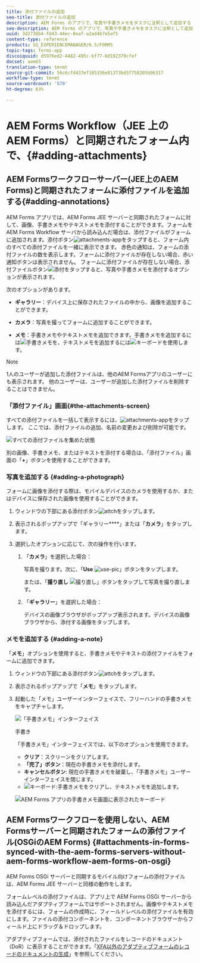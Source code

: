 ```yaml
---
title: 添付ファイルの追加
seo-title: 添付ファイルの追加
description: AEM Forms のアプリで、写真や手書きメモをタスクに注釈として追加する
seo-description: AEM Forms のアプリで、写真や手書きメモをタスクに注釈として追加する
uuid: 3d2738b4-fd43-44ec-8eaf-a2ad4b7e5af5
content-type: reference
products: SG_EXPERIENCEMANAGER/6.5/FORMS
topic-tags: forms-app
discoiquuid: d5976ed2-4482-495c-bf77-6d192379cfef
docset: aem65
translation-type: tm+mt
source-git-commit: 56c6cfd437ef185336e81373bd5f758205b96317
workflow-type: tm+mt
source-wordcount: '579'
ht-degree: 63%

---
```



# AEM Forms Workflow（JEE 上の AEM Forms）と同期されたフォーム内で、{#adding-attachments}

## AEM Formsワークフローサーバー(JEE上のAEM Forms)と同期されたフォームに添付ファイルを追加する{#adding-annotations}

AEM Forms アプリでは、AEM Forms JEE サーバーと同期されたフォームに対して、画像、手書きメモやテキストメモを添付することができます。フォームを AEM Forms Workflow サーバから読み込んだ場合は、添付ファイルがフォームに追加されます。添付ボタン![attachments-app](assets/attachments-app.png)をタップすると、フォーム内のすべての添付ファイルを一緒に表示できます。 赤色の通知は、フォームの添付ファイルの数を表示します。フォームに添付ファイルが存在しない場合、赤い通知ボタンは表示されません。 フォームに添付ファイルが存在しない場合、添付ファイルボタン![添付](assets/attch.png)をタップすると、写真や手書きメモを添付するオプションが表示されます。

次のオプションがあります。

* **ギャラリー**：デバイス上に保存されたファイルの中から、画像を追加することができます。

* **カメラ**：写真を撮ってフォームに追加することができます。

* **メモ**：手書きメモやテキストメモを追加できます。手書きメモを追加するには![手書きメモ](assets/scribble.png)を、テキストメモを追加するには![キーボード](assets/keyboard.png)を使用します。

>[!NOTE]
>
>1人のユーザーが追加した添付ファイルは、他のAEM Formsアプリのユーザーにも表示されます。 他のユーザーは、ユーザーが追加した添付ファイルを削除することはできません。


### 「添付ファイル」画面{#the-attachments-screen}

すべての添付ファイルを一括して表示するには、![attachments-app](assets/attachments-app.png)をタップします。 ここでは、添付ファイルの追加、名前の変更および削除が可能です。

![すべての添付ファイルを集めた状態](assets/attachments-screen.png)

別の画像、手書きメモ、またはテキストを添付する場合は、「添付ファイル」画面の「**+**」ボタンを使用することができます。

### 写真を追加する {#adding-a-photograph}

フォームに画像を添付する際は、モバイルデバイスのカメラを使用するか、またはデバイスに保存された画像を使用することができます。

1. ウィンドウの下部にある添付ボタン![attch](assets/attch.png)をタップします。
1. 表示されるポップアップで「ギャラリー&#x200B;****」または「**カメラ**」をタップします。
1. 選択したオプションに応じて、次の操作を行います。

   1. 「**カメラ**」を選択した場合：

      写真を撮ります。次に、「**Use** ![use-pic](assets/use-pic.png)」ボタンをタップします。

      または、「**撮り直し** ![撮り直し](assets/retake.png)」ボタンをタップして写真を撮り直します。

   1. 「**ギャラリー**」を選択した場合：

      デバイスの画像ブラウザがポップアップ表示されます。デバイスの画像ブラウザから、添付する画像をタップします。

### メモを追加する {#adding-a-note}

「**メモ**」オプションを使用すると、手書きメモやテキストの添付ファイルをフォームに追加できます。

1. ウィンドウの下部にある添付ボタン![attch](assets/attch.png)をタップします。
1. 表示されるポップアップで「**メモ**」をタップします。
1. 起動した「メモ」ユーザーインターフェイスで、フリーハンドの手書きメモをキャプチャします。

   ![「手書きメモ」インターフェイス](assets/scribble-ui.png)

   手書き

   「手書きメモ」インターフェイスでは、以下のオプションを使用できます。

   * **クリア**：スクリーンをクリアします。
   * **「完了」ボタン**：現在の手書きメモを添付します。
   * **キャンセルボタン**: 現在の手書きメモを破棄し、「手書きメモ」ユーザーインターフェイスを閉じます。
   * ![キーボード](assets/keyboard.png):手書きメモをクリアし、テキストメモを追加します。

   ![AEM Forms アプリの手書きメモ画面に表示されたキーボード](assets/keyboard-inapp.png)

## AEM Formsワークフローを使用しない、AEM Formsサーバーと同期されたフォームの添付ファイル(OSGiのAEM Forms) {#attachments-in-forms-synced-with-the-aem-forms-servers-without-aem-forms-workflow-aem-forms-on-osgi}

AEM Forms OSGi サーバーと同期するモバイル向けフォームの添付ファイルは、AEM Forms JEE サーバーと同様の動作をします。

フォームレベルの添付ファイルは、アプリ上で AEM Forms OSGi サーバーから読み込んだアダプティブフォームではサポートされません。画像やテキストメモを添付するには、フォームの作成時に、フィールドレベルの添付ファイルを有効にします。ファイルの添付コンポーネントを、コンポーネントブラウザーからフィールド上にドラッグ＆ドロップします。

アダプティブフォームでは、添付されたファイルをレコードのドキュメント（DoR）に表示することができます。「[XFA以外のアダプティブフォームのレコードのドキュメントの生成](../../forms/using/generate-document-of-record-for-non-xfa-based-adaptive-forms.md)」を参照してください。
